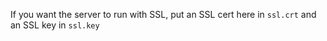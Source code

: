If you want the server to run with SSL,
put an SSL cert here in `ssl.crt`
and an SSL key in `ssl.key`
